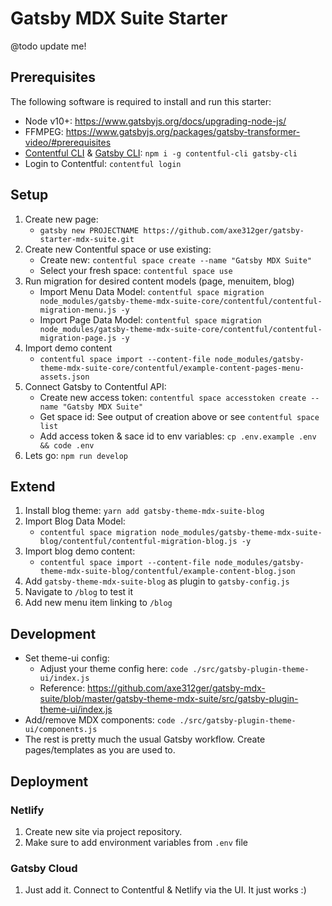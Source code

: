 # Gatsby MDX Suite Starter

@todo update me!

## Prerequisites

The following software is required to install and run this starter:

* Node v10+: https://www.gatsbyjs.org/docs/upgrading-node-js/
* FFMPEG: https://www.gatsbyjs.org/packages/gatsby-transformer-video/#prerequisites
* [Contentful CLI](https://github.com/contentful/contentful-cli) & [Gatsby CLI](https://www.gatsbyjs.org/docs/gatsby-cli/): `npm i -g contentful-cli gatsby-cli`
* Login to Contentful: `contentful login`

## Setup

1. Create new page:
   * `gatsby new PROJECTNAME https://github.com/axe312ger/gatsby-starter-mdx-suite.git`
1. Create new Contentful space or use existing:
   * Create new: `contentful space create --name "Gatsby MDX Suite"`
   * Select your fresh space: `contentful space use`
2. Run migration for desired content models (page, menuitem, blog)
   * Import Menu Data Model: `contentful space migration node_modules/gatsby-theme-mdx-suite-core/contentful/contentful-migration-menu.js -y`
   * Import Page Data Model: `contentful space migration node_modules/gatsby-theme-mdx-suite-core/contentful/contentful-migration-page.js -y`
3. Import demo content
   * `contentful space import --content-file node_modules/gatsby-theme-mdx-suite-core/contentful/example-content-pages-menu-assets.json`
4. Connect Gatsby to Contentful API:
   * Create new access token: `contentful space accesstoken create --name "Gatsby MDX Suite"`
   * Get space id: See output of creation above or see `contentful space list`
   * Add access token & sace id to env variables: `cp .env.example .env && code .env`
5. Lets go: `npm run develop`


## Extend

1. Install blog theme: `yarn add gatsby-theme-mdx-suite-blog`
2. Import Blog Data Model:
   * `contentful space migration node_modules/gatsby-theme-mdx-suite-blog/contentful/contentful-migration-blog.js -y`
3. Import blog demo content:
   * `contentful space import --content-file node_modules/gatsby-theme-mdx-suite-blog/contentful/example-content-blog.json`
4. Add `gatsby-theme-mdx-suite-blog` as plugin to `gatsby-config.js`
5. Navigate to `/blog` to test it
6. Add new menu item linking to `/blog`

## Development

* Set theme-ui config:
  *  Adjust your theme config here: `code ./src/gatsby-plugin-theme-ui/index.js`
  *  Reference: https://github.com/axe312ger/gatsby-mdx-suite/blob/master/gatsby-theme-mdx-suite/src/gatsby-plugin-theme-ui/index.js
* Add/remove MDX components: `code ./src/gatsby-plugin-theme-ui/components.js`
* The rest is pretty much the usual Gatsby workflow. Create pages/templates as you are used to.


## Deployment

### Netlify

1. Create new site via project repository.
2. Make sure to add environment variables from `.env` file

### Gatsby Cloud

1. Just add it. Connect to Contentful & Netlify via the UI. It just works :)
